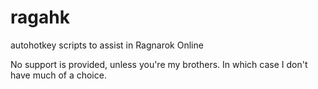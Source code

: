 # ragahk
autohotkey scripts to assist in Ragnarok Online

No support is provided, unless you're my brothers. In which case I don't have much of a choice.
